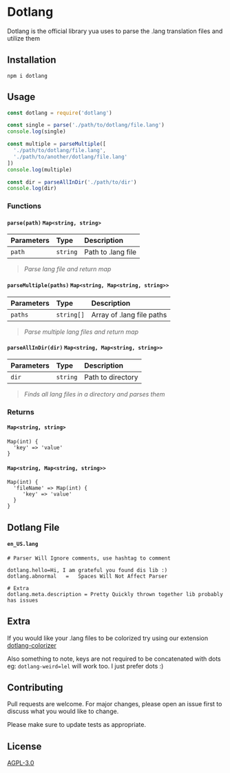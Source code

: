 # Dotlang

Dotlang is the official library yua uses to parse the .lang translation files and utilize them

## Installation

```npm
npm i dotlang
```

## Usage

```js
const dotlang = require('dotlang')

const single = parse('./path/to/dotlang/file.lang')
console.log(single)

const multiple = parseMultiple([
  './path/to/dotlang/file.lang',
  './path/to/another/dotlang/file.lang'
])
console.log(multiple)

const dir = parseAllInDir('./path/to/dir')
console.log(dir)
```
### Functions
#### `parse(path)` `Map<string, string>`
|Parameters|Type|Description|
|:---      |:---|:---       |
|`path`|`string`|Path to .lang file|
> *Parse lang file and return map*


#### `parseMultiple(paths)` `Map<string, Map<string, string>>`
|Parameters|Type|Description|
|:---      |:---|:---       |
|`paths`|`string[]`|Array of .lang file paths|

> *Parse multiple lang files and return map*

#### `parseAllInDir(dir)` `Map<string, Map<string, string>>`
|Parameters|Type|Description|
|:---      |:---|:---       |
|`dir`|`string`|Path to directory|
 
> *Finds all lang files in a directory and parses them*

### Returns

#### `Map<string, string>`
```
Map(int) {
  'key' => 'value'
}
```

#### `Map<string, Map<string, string>>`
```
Map(int) {
  'fileName' => Map(int) {
     'key' => 'value'
  }
}
```
## Dotlang File

#### `en_US.lang`
```lang
# Parser Will Ignore comments, use hashtag to comment

dotlang.hello=Hi, I am grateful you found dis lib :)
dotlang.abnormal   =   Spaces Will Not Affect Parser

# Extra
dotlang.meta.description = Pretty Quickly thrown together lib probably has issues

```

## Extra

If you would like your .lang files to be colorized try using our extension [dotlang-colorizer](https://marketplace.visualstudio.com/items?itemName=Nobuwu.dotlang-colorizer)

Also something to note, keys are not required to be concatenated with dots
eg: `dotlang-weird=lel` will work too. I just prefer dots :)

## Contributing
Pull requests are welcome. For major changes, please open an issue first to discuss what you would like to change.

Please make sure to update tests as appropriate.

## License
[AGPL-3.0](https://choosealicense.com/licenses/agpl-3.0/)